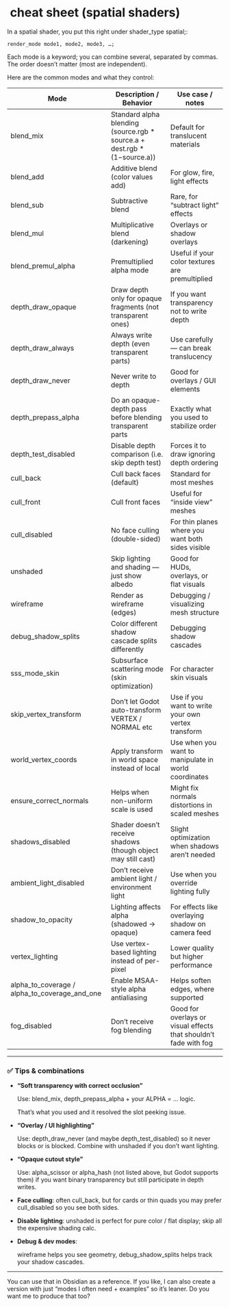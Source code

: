
#  **cheat sheet (spatial shaders)**

In a spatial shader, you put this right under shader_type spatial;:

```
render_mode mode1, mode2, mode3, …;
```

Each mode is a keyword; you can combine several, separated by commas. The order doesn’t matter (most are independent).

  

Here are the common modes and what they control:

| **Mode**                                      | **Description / Behavior**                                                | **Use case / notes**                                             |
| --------------------------------------------- | ------------------------------------------------------------------------- | ---------------------------------------------------------------- |
| blend_mix                                     | Standard alpha blending (source.rgb * source.a + dest.rgb * (1−source.a)) | Default for translucent materials                                |
| blend_add                                     | Additive blend (color values add)                                         | For glow, fire, light effects                                    |
| blend_sub                                     | Subtractive blend                                                         | Rare, for “subtract light” effects                               |
| blend_mul                                     | Multiplicative blend (darkening)                                          | Overlays or shadow overlays                                      |
| blend_premul_alpha                            | Premultiplied alpha mode                                                  | Useful if your color textures are premultiplied                  |
| depth_draw_opaque                             | Draw depth only for opaque fragments (not transparent ones)               | If you want transparency not to write depth                      |
| depth_draw_always                             | Always write depth (even transparent parts)                               | Use carefully — can break translucency                           |
| depth_draw_never                              | Never write to depth                                                      | Good for overlays / GUI elements                                 |
| depth_prepass_alpha                           | Do an opaque-depth pass before blending transparent parts                 | Exactly what you used to stabilize order                         |
| depth_test_disabled                           | Disable depth comparison (i.e. skip depth test)                           | Forces it to draw ignoring depth ordering                        |
| cull_back                                     | Cull back faces (default)                                                 | Standard for most meshes                                         |
| cull_front                                    | Cull front faces                                                          | Useful for “inside view” meshes                                  |
| cull_disabled                                 | No face culling (double-sided)                                            | For thin planes where you want both sides visible                |
| unshaded                                      | Skip lighting and shading — just show albedo                              | Good for HUDs, overlays, or flat visuals                         |
| wireframe                                     | Render as wireframe (edges)                                               | Debugging / visualizing mesh structure                           |
| debug_shadow_splits                           | Color different shadow cascade splits differently                         | Debugging shadow cascades                                        |
| sss_mode_skin                                 | Subsurface scattering mode (skin optimization)                            | For character skin visuals                                       |
| skip_vertex_transform                         | Don’t let Godot auto-transform VERTEX / NORMAL etc                        | Use if you want to write your own vertex transform               |
| world_vertex_coords                           | Apply transform in world space instead of local                           | Use when you want to manipulate in world coordinates             |
| ensure_correct_normals                        | Helps when non-uniform scale is used                                      | Might fix normals distortions in scaled meshes                   |
| shadows_disabled                              | Shader doesn’t receive shadows (though object may still cast)             | Slight optimization when shadows aren’t needed                   |
| ambient_light_disabled                        | Don’t receive ambient light / environment light                           | Use when you override lighting fully                             |
| shadow_to_opacity                             | Lighting affects alpha (shadowed → opaque)                                | For effects like overlaying shadow on camera feed                |
| vertex_lighting                               | Use vertex-based lighting instead of per-pixel                            | Lower quality but higher performance                             |
| alpha_to_coverage / alpha_to_coverage_and_one | Enable MSAA-style alpha antialiasing                                      | Helps soften edges, where supported                              |
| fog_disabled                                  | Don’t receive fog blending                                                | Good for overlays or visual effects that shouldn’t fade with fog |

---

### **✅ Tips & combinations**

- **“Soft transparency with correct occlusion”**
    
    Use: blend_mix, depth_prepass_alpha + your ALPHA = … logic.
    
    That’s what you used and it resolved the slot peeking issue.
    
- **“Overlay / UI highlighting”**
    
    Use: depth_draw_never (and maybe depth_test_disabled) so it never blocks or is blocked. Combine with unshaded if you don’t want lighting.
    
- **“Opaque cutout style”**
    
    Use: alpha_scissor or alpha_hash (not listed above, but Godot supports them) if you want binary transparency but still participate in depth writes.
    
- **Face culling**: often cull_back, but for cards or thin quads you may prefer cull_disabled so you see both sides.
    
- **Disable lighting**: unshaded is perfect for pure color / flat display; skip all the expensive shading calc.
    
- **Debug & dev modes**:
    
    wireframe helps you see geometry, debug_shadow_splits helps track your shadow cascades.
    

---

You can use that in Obsidian as a reference. If you like, I can also create a version with just “modes I often need + examples” so it’s leaner. Do you want me to produce that too?